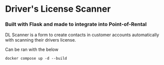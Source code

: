 # Driver's License Scanner
### Built with Flask and made to integrate into Point-of-Rental


DL Scanner is a form to create contacts in customer accounts automatically with scanning their drivers license. 

Can be ran with the below
```
docker compose up -d --build
```
